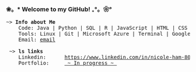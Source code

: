 ### ❀。* Welcome to my GitHub! ₊°。❀°

<pre>
~> <strong>Info about Me</strong>
    Code: Java | Python | SQL | R | JavaScript | HTML | CSS
    Tools: Linux | Git | Microsoft Azure | Terminal | Google Suite | Microsoft Office
    Email: <a href="mailto:nicole.xi.ham@gmail.com">email</a>

 ~> <strong>ls links</strong>
    Linkedin:      <a rel=me href="https://www.linkedin.com/in/nicole-ham-80aa99310">https://www.linkedin.com/in/nicole-ham-80aa99310</a>
    Portfolio:     <a href=""> ~ In progress ~ </a>

</pre>